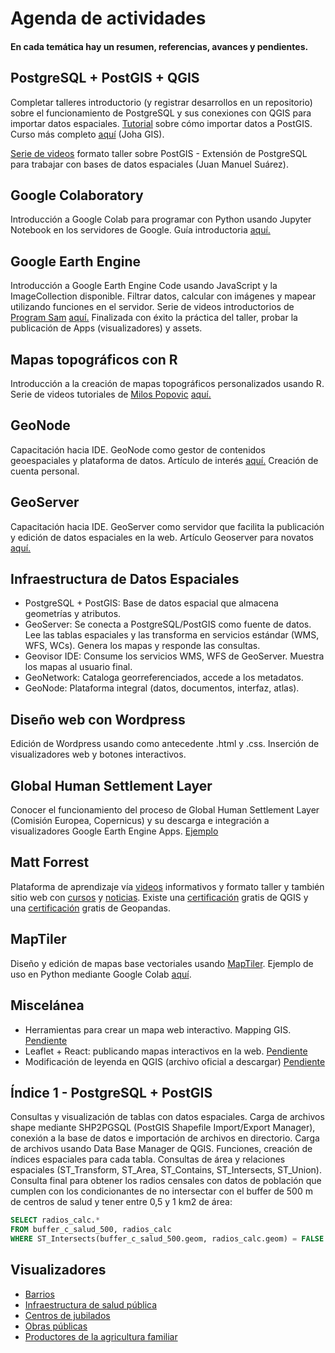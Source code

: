 # Agenda de actividades
#### En cada temática hay un resumen, referencias, avances y pendientes.
## PostgreSQL + PostGIS + QGIS
Completar talleres introductorio (y registrar desarrollos en un repositorio) sobre el funcionamiento de PostgreSQL y sus conexiones con QGIS para importar datos espaciales. [Tutorial](https://johagis.com/importacion-masiva-postgis) sobre cómo importar datos a PostGIS. Curso más completo [aquí](https://johagis.com/curso-postgresql-postgis-para-aplicaciones-gis) (Joha GIS).

[Serie de videos](https://www.youtube.com/playlist?list=PL_YyCdnLDJAjD4sfB3z2p_MOcleKUCVwy) formato taller sobre PostGIS - Extensión de PostgreSQL para trabajar con bases de datos espaciales (Juan Manuel Suárez).

## Google Colaboratory
Introducción a Google Colab para programar con Python usando Jupyter Notebook en los servidores de Google. Guía introductoria [aquí.](https://www.youtube.com/watch?v=8VFYs3Ot_aA)

## Google Earth Engine
Introducción a Google Earth Engine Code usando JavaScript y la ImageCollection disponible. Filtrar datos, calcular con imágenes y mapear utilizando funciones en el servidor. Serie de videos introductorios de [Program Sam](https://www.youtube.com/@ProgramSam) [aquí.](https://www.youtube.com/playlist?list=PLivRXhCUgrZpCR3iSByLYdd_VwFv-3mfs) Finalizada con éxito la práctica del taller, probar la publicación de Apps (visualizadores) y assets.

## Mapas topográficos con R
Introducción a la creación de mapas topográficos personalizados usando R. Serie de videos tutoriales de [Milos Popovic](https://www.linkedin.com/in/milos-popovic-phd-89778117/) [aquí.](https://www.youtube.com/watch?v=y_Kzg24Ciuo)

## GeoNode
Capacitación hacia IDE. GeoNode como gestor de contenidos geoespaciales y plataforma de datos. Artículo de interés [aquí.](https://mappinggis.com/2017/03/geonode-que-es/) Creación de cuenta personal.

## GeoServer
Capacitación hacia IDE. GeoServer como servidor que facilita la publicación y edición de datos espaciales en la web. Artículo Geoserver para novatos [aquí.](https://mappinggis.com/2022/06/geoserver-para-novatos/)

## Infraestructura de Datos Espaciales
* PostgreSQL + PostGIS: Base de datos espacial que almacena geometrías y atributos.
* GeoServer: Se conecta a PostgreSQL/PostGIS como fuente de datos. Lee las tablas espaciales y las transforma en servicios estándar (WMS, WFS, WCs). Genera los mapas y responde las consultas.
* Geovisor IDE: Consume los servicios WMS, WFS de GeoServer. Muestra los mapas al usuario final.
* GeoNetwork: Cataloga georreferenciados, accede a los metadatos.
* GeoNode: Plataforma integral (datos, documentos, interfaz, atlas).

## Diseño web con Wordpress
Edición de Wordpress usando como antecedente .html y .css. Inserción de visualizadores web y botones interactivos.

## Global Human Settlement Layer
Conocer el funcionamiento del proceso de Global Human Settlement Layer (Comisión Europea, Copernicus) y su descarga e integración a visualizadores Google Earth Engine Apps. [Ejemplo](https://google.earthengine.app/view/population-explorer)

## Matt Forrest
Plataforma de aprendizaje vía [videos](https://www.youtube.com/@MattForrest/videos) informativos y formato taller y también sitio web con [cursos](https://moderngis.xyz/) y [noticias](https://forrest.nyc/). Existe una [certificación](https://moderngis.xyz/courses/qgis-free-youtube-certification/) gratis de QGIS y una [certificación](https://moderngis.xyz/courses/geopandas-free-certification/) gratis de Geopandas.

## MapTiler
Diseño y edición de mapas base vectoriales usando [MapTiler](https://cloud.maptiler.com/auth/widget?next=https://cloud.maptiler.com/maps/). Ejemplo de uso en Python mediante Google Colab [aquí](https://colab.research.google.com/drive/1RsXvJJgbwI_ACeMDCl1Y8TtPfVtAuafp#scrollTo=UbdcBzPaJp1H).

## Miscelánea
* Herramientas para crear un mapa web interactivo. Mapping GIS. [Pendiente](https://mappinggis.com/2024/05/herramientas-crear-mapa-web-interactivo/)
* Leaflet + React: publicando mapas interactivos en la web. [Pendiente](https://mappinggis.com/2024/01/leaflet-react-publicar-mapas-interactivos-en-la-web/)
* Modificación de leyenda en QGIS (archivo oficial a descargar) [Pendiente](https://github.com/geografope/personalizacion-de-leyenda-en-qgis)

## Índice 1 - PostgreSQL + PostGIS
Consultas y visualización de tablas con datos espaciales. Carga de archivos shape mediante SHP2PGSQL (PostGIS Shapefile Import/Export Manager), conexión a la base de datos e importación de archivos en directorio. Carga de archivos usando Data Base Manager de QGIS. Funciones, creación de índices espaciales para cada tabla. Consultas de área y relaciones espaciales (ST_Transform, ST_Area, ST_Contains, ST_Intersects, ST_Union). Consulta final para obtener los radios censales con datos de población que cumplen con los condicionantes de no intersectar con el buffer de 500 m de centros de salud y tener entre 0,5 y 1 km2 de área:
```sql
SELECT radios_calc.*
FROM buffer_c_salud_500, radios_calc
WHERE ST_Intersects(buffer_c_salud_500.geom, radios_calc.geom) = FALSE
```
## Visualizadores
* [Barrios](https://www.comodoro.gov.ar/miciudad/inicio-2/relevamiento-de-barrios-de-la-ciudad)
* [Infraestructura de salud pública](https://agstnrdz.github.io/salud-publica/mapa.html)
* [Centros de jubilados](https://agstnrdz.github.io/centros-jubilados/mapa.html)
* [Obras públicas](https://agstnrdz.github.io/obras/mapa.html)
* [Productores de la agricultura familiar](https://agstnrdz.github.io/prod-rurales/suspendido.html)

